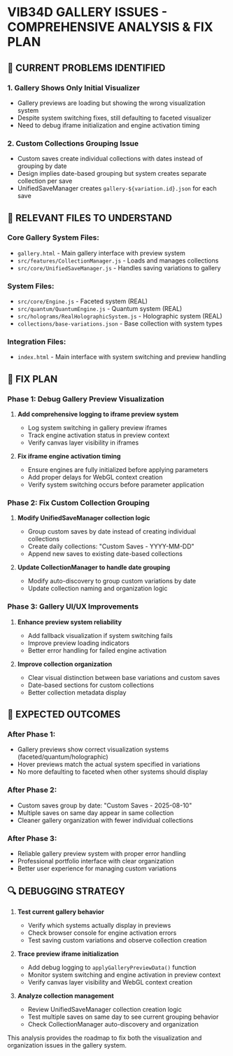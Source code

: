 # VIB34D GALLERY ISSUES - COMPREHENSIVE ANALYSIS & FIX PLAN

## 🚨 CURRENT PROBLEMS IDENTIFIED

### 1. **Gallery Shows Only Initial Visualizer** 
- Gallery previews are loading but showing the wrong visualization system
- Despite system switching fixes, still defaulting to faceted visualizer
- Need to debug iframe initialization and engine activation timing

### 2. **Custom Collections Grouping Issue**
- Custom saves create individual collections with dates instead of grouping by date
- Design implies date-based grouping but system creates separate collection per save
- UnifiedSaveManager creates `gallery-${variation.id}.json` for each save

## 📁 RELEVANT FILES TO UNDERSTAND

### Core Gallery System Files:
- `gallery.html` - Main gallery interface with preview system
- `src/features/CollectionManager.js` - Loads and manages collections 
- `src/core/UnifiedSaveManager.js` - Handles saving variations to gallery

### System Files:
- `src/core/Engine.js` - Faceted system (REAL)
- `src/quantum/QuantumEngine.js` - Quantum system (REAL) 
- `src/holograms/RealHolographicSystem.js` - Holographic system (REAL)
- `collections/base-variations.json` - Base collection with system types

### Integration Files:
- `index.html` - Main interface with system switching and preview handling

## 🔧 FIX PLAN

### Phase 1: Debug Gallery Preview Visualization
1. **Add comprehensive logging to iframe preview system**
   - Log system switching in gallery preview iframes
   - Track engine activation status in preview context
   - Verify canvas layer visibility in iframes

2. **Fix iframe engine activation timing**
   - Ensure engines are fully initialized before applying parameters
   - Add proper delays for WebGL context creation
   - Verify system switching occurs before parameter application

### Phase 2: Fix Custom Collection Grouping  
1. **Modify UnifiedSaveManager collection logic**
   - Group custom saves by date instead of creating individual collections
   - Create daily collections: "Custom Saves - YYYY-MM-DD"
   - Append new saves to existing date-based collections

2. **Update CollectionManager to handle date grouping**
   - Modify auto-discovery to group custom variations by date
   - Update collection naming and organization logic

### Phase 3: Gallery UI/UX Improvements
1. **Enhance preview system reliability**
   - Add fallback visualization if system switching fails
   - Improve preview loading indicators
   - Better error handling for failed engine activation

2. **Improve collection organization**
   - Clear visual distinction between base variations and custom saves
   - Date-based sections for custom collections
   - Better collection metadata display

## 🎯 EXPECTED OUTCOMES

### After Phase 1:
- Gallery previews show correct visualization systems (faceted/quantum/holographic)
- Hover previews match the actual system specified in variations
- No more defaulting to faceted when other systems should display

### After Phase 2:
- Custom saves group by date: "Custom Saves - 2025-08-10" 
- Multiple saves on same day appear in same collection
- Cleaner gallery organization with fewer individual collections

### After Phase 3:
- Reliable gallery preview system with proper error handling
- Professional portfolio interface with clear organization
- Better user experience for managing custom variations

## 🔍 DEBUGGING STRATEGY

1. **Test current gallery behavior**
   - Verify which systems actually display in previews
   - Check browser console for engine activation errors
   - Test saving custom variations and observe collection creation

2. **Trace preview iframe initialization**
   - Add debug logging to `applyGalleryPreviewData()` function
   - Monitor system switching and engine activation in preview context
   - Verify canvas layer visibility and WebGL context creation

3. **Analyze collection management**
   - Review UnifiedSaveManager collection creation logic
   - Test multiple saves on same day to see current grouping behavior
   - Check CollectionManager auto-discovery and organization

This analysis provides the roadmap to fix both the visualization and organization issues in the gallery system.